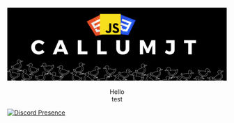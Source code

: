 <p align="center">
  <img src="./images/CallumJt.png">
</p>
<p align="center">
  Hello<br>
  test<br>
</p>

[![Discord Presence](https://lanyard.cnrad.dev/api/529773171574833152)](https://discord.com/users/529773171574833152?borderRadius=99999px)

